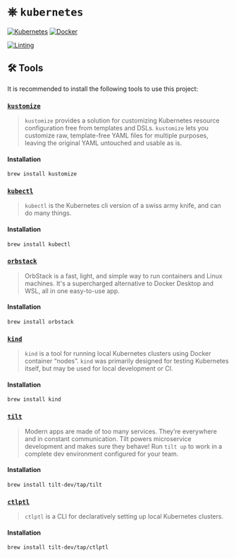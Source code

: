 # ⎈ `kubernetes`

[![Kubernetes](https://img.shields.io/badge/kubernetes-%23326ce5.svg?style=for-the-badge&logo=kubernetes&logoColor=white)](https://kubectl.docs.kubernetes.io/guides/introduction/kubectl/)
[![Docker](https://img.shields.io/badge/docker-%230db7ed.svg?style=for-the-badge&logo=docker&logoColor=white)](https://docs.docker.com/get-started/)

[![Linting](https://github.com/AJCandfield/kubernetes/actions/workflows/lint.yml/badge.svg)](https://github.com/AJCandfield/kubernetes/actions/workflows/lint.yml)

## 🛠️ Tools

It is recommended to install the following tools to use this project:            

### [`kustomize`](https://kubectl.docs.kubernetes.io/guides/introduction/kustomize/)

> `kustomize` provides a solution for customizing Kubernetes resource configuration free from templates and DSLs.
> `kustomize` lets you customize raw, template-free YAML files for multiple purposes,
> leaving the original YAML untouched and usable as is.

#### Installation

```bash
brew install kustomize
```

### [`kubectl`](https://kubectl.docs.kubernetes.io/guides/introduction/kubectl/)

> `kubectl` is the Kubernetes cli version of a swiss army knife, and can do many things.

#### Installation

```bash
brew install kubectl
```

### [`orbstack`](https://docs.orbstack.dev/)

> OrbStack is a fast, light, and simple way to run containers and Linux machines.
> It's a supercharged alternative to Docker Desktop and WSL, all in one easy-to-use app.

#### Installation

```bash
brew install orbstack
```

### [`kind`](https://kind.sigs.k8s.io/)

> `kind` is a tool for running local Kubernetes clusters
> using Docker container “nodes”.
> `kind` was primarily designed for testing Kubernetes itself,
> but may be used for local development or CI.

#### Installation

```bash
brew install kind
```

### [`tilt`](https://tilt.dev/)

> Modern apps are made of too many services.
> They’re everywhere and in constant communication.
> Tilt powers microservice development and makes sure they behave!
> Run `tilt up` to work in a complete dev environment configured for your team.

#### Installation

```bash
brew install tilt-dev/tap/tilt
```

### [`ctlptl`](https://github.com/tilt-dev/ctlptl)

> `ctlptl` is a CLI for declaratively setting up local Kubernetes clusters.

#### Installation

```bash
brew install tilt-dev/tap/ctlptl
```
